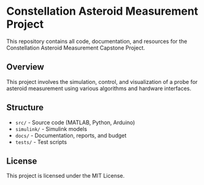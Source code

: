 # Constellation Asteroid Measurement Project

This repository contains all code, documentation, and resources for the Constellation Asteroid Measurement Capstone Project.

## Overview
This project involves the simulation, control, and visualization of a probe for asteroid measurement using various algorithms and hardware interfaces.

## Structure
- `src/` - Source code (MATLAB, Python, Arduino)
- `simulink/` - Simulink models
- `docs/` - Documentation, reports, and budget
- `tests/` - Test scripts
  
## License
This project is licensed under the MIT License.
